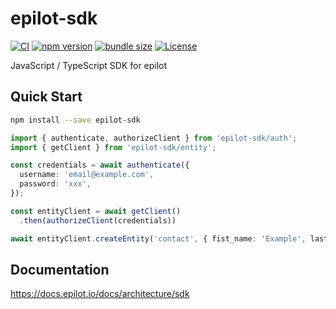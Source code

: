 # epilot-sdk
[![CI](https://github.com/epilot-dev/sdk-js/workflows/CI/badge.svg)](https://github.com/epilot-dev/sdk-js/actions?query=workflow%3ACI)
[![npm version](https://img.shields.io/npm/v/epilot-sdk.svg)](https://www.npmjs.com/package/epilot-sdk)
[![bundle size](https://img.shields.io/bundlephobia/minzip/epilot-sdk?label=gzip%20bundle)](https://bundlephobia.com/package/epilot-sdk)
[![License](http://img.shields.io/:license-mit-blue.svg)](https://github.com/epilot-dev/sdk-js/blob/main/LICENSE)

JavaScript / TypeScript SDK for epilot

## Quick Start

```sh
npm install --save epilot-sdk
```

```typescript
import { authenticate, authorizeClient } from 'epilot-sdk/auth';
import { getClient } from 'epilot-sdk/entity';

const credentials = await authenticate({
  username: 'email@example.com',
  password: 'xxx',
});

const entityClient = await getClient()
  .then(authorizeClient(credentials))

await entityClient.createEntity('contact', { fist_name: 'Example', last_name: 'Contact' });
```

## Documentation

https://docs.epilot.io/docs/architecture/sdk
